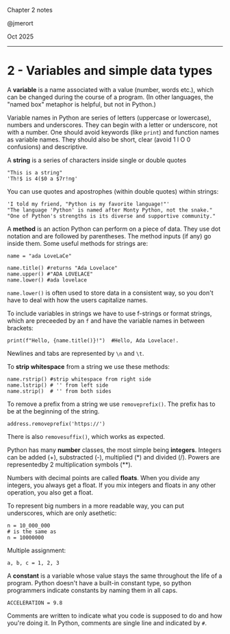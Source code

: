 Chapter 2 notes

@jmerort

Oct 2025
___

# 2 - Variables and simple data types
A **variable** is a name associated with a value (number, words etc.), which can be changed during the course of a program. (In other languages, the "named box" metaphor is helpful, but not in Python.)

Variable names in Python are series of letters (uppercase or lowercase), numbers and underscores. They can begin with a letter or underscore, not with a number. One should avoid keywords (like `print`) and function names as variable names. They should also be short, clear (avoid 1 l O 0 confusions) and descriptive.

A **string** is a series of characters inside single or double quotes
```
"This is a string"
'Th!$ is 4($0 a $7r!ng'
```
You can use quotes and apostrophes (within double quotes) within strings:
```
'I told my friend, "Python is my favorite language!"'
"The language 'Python' is named after Monty Python, not the snake."
"One of Python's strengths is its diverse and supportive community."
```
A **method** is an action Python can perform on a piece of data. They use dot notation and are followed by parentheses. The method inputs (if any) go inside them. Some useful methods for strings are:
```
name = "ada LoveLaCe"

name.title() #returns "Ada Lovelace"
name.upper() #"ADA LOVELACE"
name.lower() #ada lovelace
```
`name.lower()` is often used to store data in a consistent way, so you don't have to deal with how the users capitalize names.

To include variables in strings we have to use f-strings or format strings, which are preceeded by an `f` and have the variable names in between brackets:
```
print(f"Hello, {name.title()}!")  #Hello, Ada Lovelace!.
```

Newlines and tabs are represented by `\n` and `\t`.

To **strip whitespace** from a string we use these methods:
```
name.rstrip() #strip whitespace from right side
name.lstrip() # '' from left side
name.strip()  # '' from both sides
```

To remove a prefix from a string we use `removeprefix()`. The prefix has to be at the beginning of the string.
```
address.removeprefix('https://')
```
There is also `removesuffix()`, which works as expected.

Python has many **number** classes, the most simple being **integers**. Integers can be added (+), substracted (-), multiplied (\*) and divided (/). Powers are representedby 2 multiplication symbols (\*\*).

Numbers with decimal points are called **floats**. When you divide any integers, you always get a float. If you mix integers and floats in any other operation, you also get a float.

To represent big numbers in a more readable way, you can put underscores, which are only asethetic:
```
n = 10_000_000
# is the same as
n = 10000000
```
Multiple assignment:
```
a, b, c = 1, 2, 3
```
A **constant** is a variable whose value stays the same throughout the life of a program. Python doesn't have a built-in constant type, so python programmers indicate constants by naming them in all caps.
```
ACCELERATION = 9.8
```

Comments are written to indicate what you code is supposed to do and how you're doing it. In Python, comments are single line and indicated by `#`.
